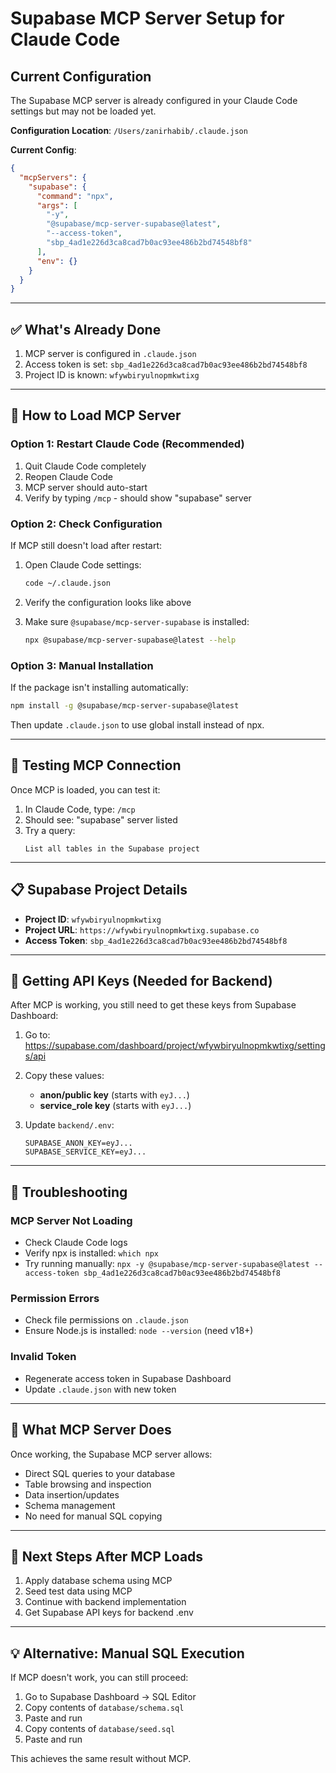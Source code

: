 # Supabase MCP Server Setup for Claude Code

## Current Configuration

The Supabase MCP server is already configured in your Claude Code settings but may not be loaded yet.

**Configuration Location**: `/Users/zanirhabib/.claude.json`

**Current Config**:
```json
{
  "mcpServers": {
    "supabase": {
      "command": "npx",
      "args": [
        "-y",
        "@supabase/mcp-server-supabase@latest",
        "--access-token",
        "sbp_4ad1e226d3ca8cad7b0ac93ee486b2bd74548bf8"
      ],
      "env": {}
    }
  }
}
```

---

## ✅ What's Already Done

1. MCP server is configured in `.claude.json`
2. Access token is set: `sbp_4ad1e226d3ca8cad7b0ac93ee486b2bd74548bf8`
3. Project ID is known: `wfywbiryulnopmkwtixg`

---

## 🔄 How to Load MCP Server

### Option 1: Restart Claude Code (Recommended)
1. Quit Claude Code completely
2. Reopen Claude Code
3. MCP server should auto-start
4. Verify by typing `/mcp` - should show "supabase" server

### Option 2: Check Configuration
If MCP still doesn't load after restart:

1. Open Claude Code settings:
   ```bash
   code ~/.claude.json
   ```

2. Verify the configuration looks like above

3. Make sure `@supabase/mcp-server-supabase` is installed:
   ```bash
   npx @supabase/mcp-server-supabase@latest --help
   ```

### Option 3: Manual Installation
If the package isn't installing automatically:

```bash
npm install -g @supabase/mcp-server-supabase@latest
```

Then update `.claude.json` to use global install instead of npx.

---

## 🧪 Testing MCP Connection

Once MCP is loaded, you can test it:

1. In Claude Code, type: `/mcp`
2. Should see: "supabase" server listed
3. Try a query:
   ```
   List all tables in the Supabase project
   ```

---

## 📋 Supabase Project Details

- **Project ID**: `wfywbiryulnopmkwtixg`
- **Project URL**: `https://wfywbiryulnopmkwtixg.supabase.co`
- **Access Token**: `sbp_4ad1e226d3ca8cad7b0ac93ee486b2bd74548bf8`

---

## 🔐 Getting API Keys (Needed for Backend)

After MCP is working, you still need to get these keys from Supabase Dashboard:

1. Go to: https://supabase.com/dashboard/project/wfywbiryulnopmkwtixg/settings/api

2. Copy these values:
   - **anon/public key** (starts with `eyJ...`)
   - **service_role key** (starts with `eyJ...`)

3. Update `backend/.env`:
   ```env
   SUPABASE_ANON_KEY=eyJ...
   SUPABASE_SERVICE_KEY=eyJ...
   ```

---

## 🚨 Troubleshooting

### MCP Server Not Loading
- Check Claude Code logs
- Verify npx is installed: `which npx`
- Try running manually: `npx -y @supabase/mcp-server-supabase@latest --access-token sbp_4ad1e226d3ca8cad7b0ac93ee486b2bd74548bf8`

### Permission Errors
- Check file permissions on `.claude.json`
- Ensure Node.js is installed: `node --version` (need v18+)

### Invalid Token
- Regenerate access token in Supabase Dashboard
- Update `.claude.json` with new token

---

## 📝 What MCP Server Does

Once working, the Supabase MCP server allows:
- Direct SQL queries to your database
- Table browsing and inspection
- Data insertion/updates
- Schema management
- No need for manual SQL copying

---

## 🎯 Next Steps After MCP Loads

1. Apply database schema using MCP
2. Seed test data using MCP
3. Continue with backend implementation
4. Get Supabase API keys for backend .env

---

## 💡 Alternative: Manual SQL Execution

If MCP doesn't work, you can still proceed:

1. Go to Supabase Dashboard → SQL Editor
2. Copy contents of `database/schema.sql`
3. Paste and run
4. Copy contents of `database/seed.sql`
5. Paste and run

This achieves the same result without MCP.
